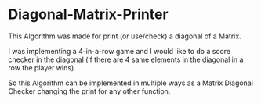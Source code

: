 # Diagonal-Matrix-Printer

This Algorithm was made for print (or use/check) a diagonal of a Matrix.

I was implementing a 4-in-a-row game and I would like to do a score checker in the diagonal (if there are 4 same elements in the diagonal in a row the player wins).

So this Algorithm can be implemented in multiple ways as a Matrix Diagonal Checker changing the print for any other function.
